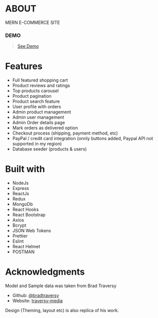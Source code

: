 # ABOUT

MERN E-COMMERCE SITE
<br>

### DEMO

> <a href='https://mehdirazabukhari.github.io/eshop'>See Demo</a>


# Features

- Full featured shopping cart
- Product reviews and ratings
- Top products carousel
- Product pagination
- Product search feature
- User profile with orders
- Admin product management
- Admin user management
- Admin Order details page
- Mark orders as delivered option
- Checkout process (shipping, payment method, etc)
- PayPal / credit card integration (onnly buttons added, Paypal API not supported in my region)
- Database seeder (products & users)

# Built with

- NodeJs
- Express
- ReactJs
- Redux
- MongoDb
- React Hooks
- React Bootstrap
- Axios
- Bcrypt
- JSON Web Tokens
- Prettier
- Eslint
- React Helmet
- POSTMAN

# Acknowledgments

Model and Sample data was taken from Brad Traversy

- Github: [@bradtraversy](https://github.com/bradtraversy)
- Website: [traversy-media](http://traversymedia.com/)

Design (Theming, layout etc) is also replica of his work.

